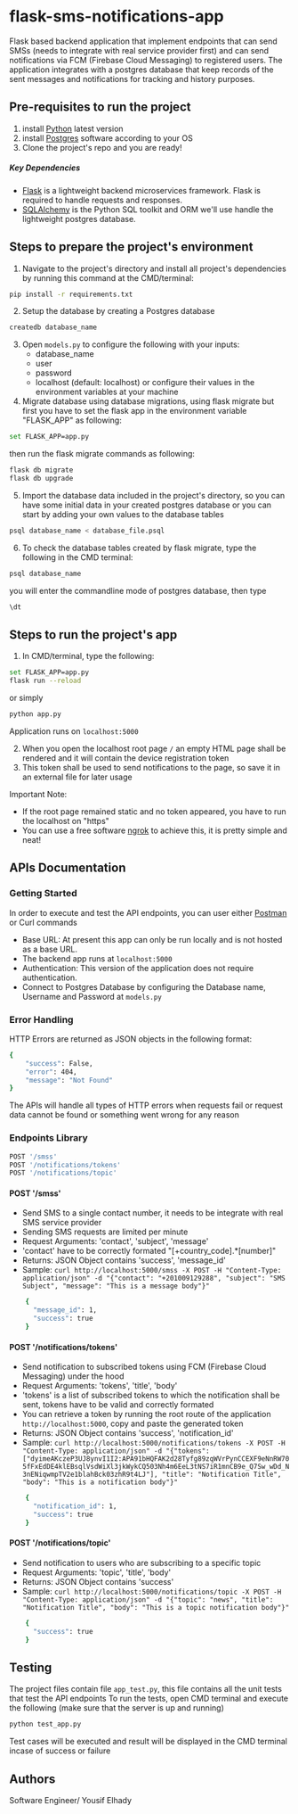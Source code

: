 # flask-sms-notifications-app
Flask based backend application that implement endpoints that can send SMSs (needs to integrate with real service provider first) and can send notifications via FCM (Firebase Cloud Messaging) to registered users.
The application integrates with a postgres database that keep records of the sent messages and notifications for tracking and history purposes.

## Pre-requisites to run the project
1. install [Python](https://www.python.org/downloads/release) latest version
2. install [Postgres](https://www.postgresql.org/download/) software according to your OS
3. Clone the project's repo and you are ready!

##### Key Dependencies
- [Flask](http://flask.pocoo.org/) is a lightweight backend microservices framework. Flask is required to handle requests and responses.
- [SQLAlchemy](https://www.sqlalchemy.org/) is the Python SQL toolkit and ORM we'll use handle the lightweight postgres database.

## Steps to prepare the project's environment
1. Navigate to the project's directory and install all project's dependencies by running this command at the CMD/terminal:
```bash
pip install -r requirements.txt
```
2. Setup the database by creating a Postgres database
```bash
createdb database_name
 ```
3. Open `models.py` to configure the following with your inputs:
    - database_name
    - user
    - password
    - localhost (default: localhost)
or configure their values in the environment variables at your machine
4. Migrate database using database migrations, using flask migrate
   but first you have to set the flask app in the environment variable "FLASK_APP" as following:
```bash
set FLASK_APP=app.py
```
  then run the flask migrate commands as following:
```bash
flask db migrate
flask db upgrade
```
5. Import the database data included in the project's directory, so you can have some initial data in your created postgres database
or you can start by adding your own values to the database tables
```bash
psql database_name < database_file.psql
```
6. To check the database tables created by flask migrate, type the following in the CMD terminal:
```bash
psql database_name
```
you will enter the commandline mode of postgres database, then type
```bash
\dt
```

## Steps to run the project's app
1. In CMD/terminal, type the following:
```bash
set FLASK_APP=app.py
flask run --reload
```
or simply
```bash
python app.py
```
Application runs on `localhost:5000`

2. When you open the localhost root page `/` an empty HTML page shall be rendered and it will contain the device registration token
3. This token shall be used to send notifications to the page, so save it in an external file for later usage

Important Note:
* If the root page remained static and no token appeared, you have to run the localhost on "https"
* You can use a free software [ngrok](https://ngrok.com/) to achieve this, it is pretty simple and neat!

## APIs Documentation
### Getting Started
In order to execute and test the API endpoints, you can user either [Postman](https://www.postman.com/downloads/) or Curl commands
- Base URL: At present this app can only be run locally and is not hosted as a base URL. 
- The backend app runs at `localhost:5000`
- Authentication: This version of the application does not require authentication.
- Connect to Postgres Database by configuring the Database name, Username and Password at `models.py`

### Error Handling
HTTP Errors are returned as JSON objects in the following format:
```bash
{
    "success": False,
    "error": 404,
    "message": "Not Found"
}
```
The APIs will handle all types of HTTP errors when requests fail or request data cannot be found or something went wrong for any reason

### Endpoints Library

```bash
POST '/smss'
POST '/notifications/tokens'
POST '/notifications/topic'
```

#### POST '/smss'
- Send SMS to a single contact number, it needs to be integrate with real SMS service provider
- Sending SMS requests are limited per minute
- Request Arguments: 'contact', 'subject', 'message'
- 'contact' have to be correctly formated "[+country_code].*[number]"
- Returns: JSON Object contains 'success', 'message_id'
- Sample: `curl http://localhost:5000/smss -X POST -H "Content-Type: application/json" -d "{"contact": "+201009129288", "subject": "SMS Subject", "message": "This is a message body"}"`
```bash
    {
      "message_id": 1,
      "success": true
    }
```

#### POST '/notifications/tokens'
- Send notification to subscribed tokens using FCM (Firebase Cloud Messaging) under the hood
- Request Arguments: 'tokens', 'title', 'body'
- 'tokens' is a list of subscribed tokens to which the notification shall be sent, tokens have to be valid and correctly formated
- You can retrieve a token by running the root route of the application `http://localhost:5000`, copy and paste the generated token
- Returns: JSON Object contains 'success', 'notification_id'
- Sample: `curl http://localhost:5000/notifications/tokens -X POST -H "Content-Type: application/json" -d "{"tokens": ["dyimeAKczeP3UJ8ynvI1I2:APA91bHQFAK2d28Tyfg89zqWVrPynCCEXF9eNnRW705fFxEdDE4klEBsqlVsdWiXl3jkWykCQ503Nh4m6EeL3tNS7iR1mnCB9e_Q7Sw_wDd_N3nENiqwmpTV2e1blahBck03zhR9t4LJ"], "title": "Notification Title", "body": "This is a notification body"}"`
```bash
    {
      "notification_id": 1,
      "success": true
    }
```

#### POST '/notifications/topic'
- Send notification to users who are subscribing to a specific topic
- Request Arguments: 'topic', 'title', 'body'
- Returns: JSON Object contains 'success'
- Sample: `curl http://localhost:5000/notifications/topic -X POST -H "Content-Type: application/json" -d "{"topic": "news", "title": "Notification Title", "body": "This is a topic notification body"}"`
```bash
    {
      "success": true
    }
```

## Testing
The project files contain file `app_test.py`, this file contains all the unit tests that test the API endpoints
To run the tests, open CMD terminal and execute the following (make sure that the server is up and running)
```bash
python test_app.py
```
Test cases will be executed and result will be displayed in the CMD terminal incase of success or failure

## Authors
Software Engineer/ Yousif Elhady

